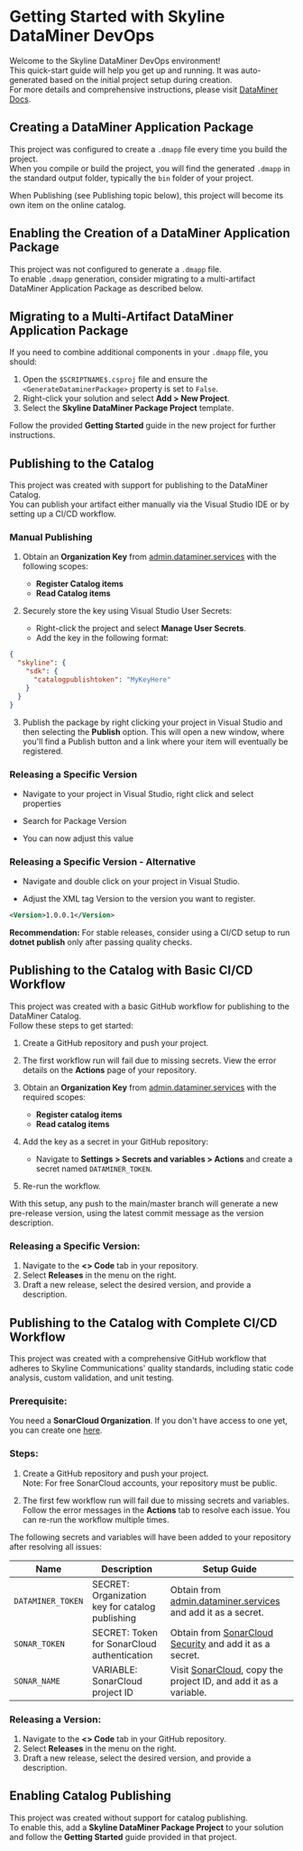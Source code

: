 # Getting Started with Skyline DataMiner DevOps

Welcome to the Skyline DataMiner DevOps environment!  
This quick-start guide will help you get up and running. It was auto-generated based on the initial project setup during creation.  
For more details and comprehensive instructions, please visit [DataMiner Docs](https://docs.dataminer.services/).

<!--#if (CreateDataMinerPackage)-->
## Creating a DataMiner Application Package

This project was configured to create a `.dmapp` file every time you build the project.  
When you compile or build the project, you will find the generated `.dmapp` in the standard output folder, typically the `bin` folder of your project.

When Publishing (see Publishing topic below), this project will become its own item on the online catalog.

<!--#else-->
## Enabling the Creation of a DataMiner Application Package

This project was not configured to generate a `.dmapp` file.  
To enable `.dmapp` generation, consider migrating to a multi-artifact DataMiner Application Package as described below.

<!--#endif-->
## Migrating to a Multi-Artifact DataMiner Application Package

If you need to combine additional components in your `.dmapp` file, you should:

1. Open the `$SCRIPTNAME$.csproj` file and ensure the `<GenerateDataminerPackage>` property is set to `False`.
2. Right-click your solution and select **Add > New Project**.
3. Select the **Skyline DataMiner Package Project** template.

Follow the provided **Getting Started** guide in the new project for further instructions.

<!--#if (IsCatalogNoCICD)-->
## Publishing to the Catalog

This project was created with support for publishing to the DataMiner Catalog.  
You can publish your artifact either manually via the Visual Studio IDE or by setting up a CI/CD workflow.

### Manual Publishing

1. Obtain an **Organization Key** from [admin.dataminer.services](https://admin.dataminer.services/) with the following scopes:
   - **Register Catalog items**
   - **Read Catalog items**
   
2. Securely store the key using Visual Studio User Secrets:
   - Right-click the project and select **Manage User Secrets**.
   - Add the key in the following format:

```json
{
  "skyline": {
    "sdk": {
      "catalogpublishtoken": "MyKeyHere"
    }
  }
}
```

3. Publish the package by right clicking your project in Visual Studio and then selecting the **Publish** option. This will open a new window, where you'll find a Publish button and a link where your item will eventually be registered.

### Releasing a Specific Version

- Navigate to your project in Visual Studio, right click and select properties

- Search for Package Version

- You can now adjust this value

### Releasing a Specific Version - Alternative

- Navigate and double click on your project in Visual Studio.

- Adjust the XML tag Version to the version you want to register.

```xml
<Version>1.0.0.1</Version>
```

**Recommendation:** For stable releases, consider using a CI/CD setup to run **dotnet publish** only after passing quality checks.

<!--#elseif (IsCatalogBasicCICD)-->
## Publishing to the Catalog with Basic CI/CD Workflow

This project was created with a basic GitHub workflow for publishing to the DataMiner Catalog.  
Follow these steps to get started:

1. Create a GitHub repository and push your project.
2. The first workflow run will fail due to missing secrets. View the error details on the **Actions** page of your repository.
3. Obtain an **Organization Key** from [admin.dataminer.services](https://admin.dataminer.services/) with the required scopes:
   - **Register catalog items**
   - **Read catalog items**

4. Add the key as a secret in your GitHub repository:
   - Navigate to **Settings > Secrets and variables > Actions** and create a secret named `DATAMINER_TOKEN`.
5. Re-run the workflow.

With this setup, any push to the main/master branch will generate a new pre-release version, using the latest commit message as the version description.

### Releasing a Specific Version:
1. Navigate to the **<> Code** tab in your repository.
1. Select **Releases** in the menu on the right.
1. Draft a new release, select the desired version, and provide a description.

<!--#elseif (IsCatalogCompleteCICD)-->

## Publishing to the Catalog with Complete CI/CD Workflow

This project was created with a comprehensive GitHub workflow that adheres to Skyline Communications' quality standards, including static code analysis, custom validation, and unit testing.

### Prerequisite:  
You need a **SonarCloud Organization**. If you don't have access to one yet, you can create one [here](https://sonarcloud.io/create-organization).

### Steps:
1. Create a GitHub repository and push your project.  
   Note: For free SonarCloud accounts, your repository must be public.

2. The first few workflow run will fail due to missing secrets and variables. Follow the error messages in the **Actions** tab to resolve each issue. You can re-run the workflow multiple times.

The following secrets and variables will have been added to your repository after resolving all issues:

| Name            | Description                                        | Setup Guide                                                                                 |
|-----------------|----------------------------------------------------|---------------------------------------------------------------------------------------------|
| `DATAMINER_TOKEN` | SECRET: Organization key for catalog publishing           | Obtain from [admin.dataminer.services](https://admin.dataminer.services/) and add it as a secret. |
| `SONAR_TOKEN`    | SECRET: Token for SonarCloud authentication               | Obtain from [SonarCloud Security](https://sonarcloud.io/account/security) and add it as a secret.  |
| `SONAR_NAME`     | VARIABLE: SonarCloud project ID                             | Visit [SonarCloud](https://sonarcloud.io/projects/create), copy the project ID, and add it as a variable. |

### Releasing a Version:
1. Navigate to the **<> Code** tab in your GitHub repository.
1. Select **Releases** in the menu on the right.
1. Draft a new release, select the desired version, and provide a description.

<!--#else-->
## Enabling Catalog Publishing

This project was created without support for catalog publishing.  
To enable this, add a **Skyline DataMiner Package Project** to your solution and follow the **Getting Started** guide provided in that project.

<!--#endif-->